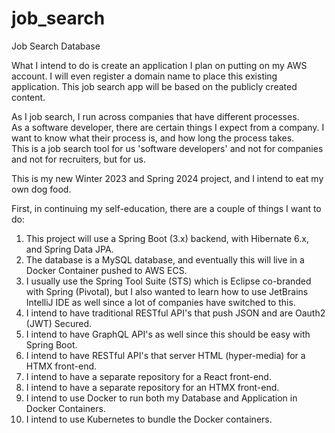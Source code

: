 # job_search
Job Search Database

What I intend to do is create an application I plan on putting on my AWS account.
I will even register a domain name to place this existing application.
This job search app will be based on the publicly created content.

As I job search, I run across companies that have different processes.  
As a software developer, there are certain things I expect from a company.
I want to know what their process is, and how long the process takes.   
This is a job search tool for us 'software developers' and not for companies and not for recruiters, but for us.

This is my new Winter 2023 and Spring 2024 project, and I intend to eat my own dog food.

First, in continuing my self-education, there are a couple of things I want to do:
1. This project will use a Spring Boot (3.x) backend, with Hibernate 6.x, and Spring Data JPA.
2. The database is a MySQL database, and eventually this will live in a Docker Container pushed to AWS ECS.
3. I usually use the Spring Tool Suite (STS) which is Eclipse co-branded with Spring (Pivotal), 
but I also wanted to learn how to use JetBrains IntelliJ IDE as well since a lot of companies have switched to this.
4. I intend to have traditional RESTful API's that push JSON and are Oauth2 (JWT) Secured.
5. I intend to have GraphQL API's as well since this should be easy with Spring Boot.
6. I intend to have RESTful API's that server HTML (hyper-media) for a HTMX front-end.
7. I intend to have a separate repository for a React front-end.
8. I intend to have a separate repository for an HTMX front-end.
9. I intend to use Docker to run both my Database and Application in Docker Containers.
10. I intend to use Kubernetes to bundle the Docker containers.
